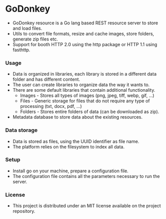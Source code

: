 # GoDonkey
- GoDonkey resource is a Go lang based REST resource server to store and load files.
- Utils to convert file formats, resize and cache images, store folders, generate zip files etc.
- Support for booth HTTP 2.0 using the http package or HTTP 1.1 using fasthttp.



### Usage

- Data is organized in libraries, each library is stored in a different data folder and has different content.
- The user can create libraries to organize data the way it wants to.
- There are some default libraries that contain additional functionality.
  - Images - Stores all types of images (png, jpeg, tiff, webp, gif, ...)
  - Files - Generic storage for files that do not require any type of processing (txt, docx, pdf, ...)
  - Folders - Stores entire folders of data (can be downloaded as zip).
- Metadata database to store data about the existing resources.



### Data storage

- Data is stored as files, using the UUID identifier as file name.
- The platform relies on the filesystem to index all data.



### Setup

- Install go on your machine, prepare a configuration file.
- The configuration file contains all the parameters necessary to run the server.



### License

- This project is distributed under an MIT license available on the project repository.
